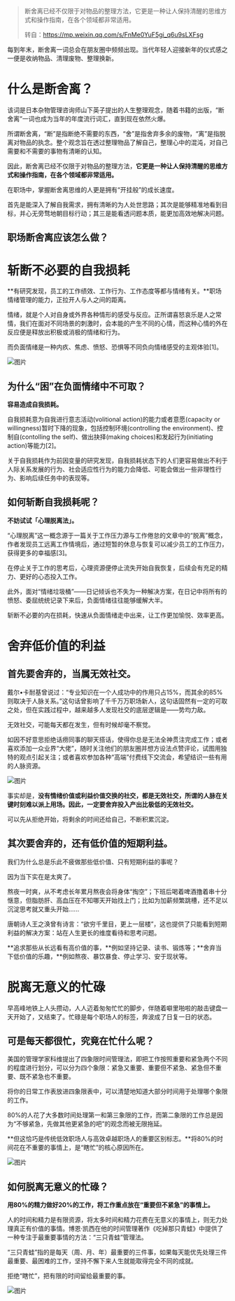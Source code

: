 > 断舍离已经不仅限于对物品的整理方法，它更是一种让人保持清醒的思维方式和操作指南，在各个领域都非常适用。
>
> 转自：https://mp.weixin.qq.com/s/FnMe0YuF5gi_q6u9sLXFsg



每到年末，断舍离一词总会在朋友圈中频频出现。当代年轻人迎接新年的仪式感之一便是收纳物品、清理废物、整理换新。



# **什么是断舍离？**



该词是日本杂物管理咨询师山下英子提出的人生整理观念，随着书籍的出版，“断舍离”一词也成为当年的年度流行词汇，直到现在依然火爆。



所谓断舍离，“断”是指断绝不需要的东西，“舍”是指舍弃多余的废物，“离”是指脱离对物品的执念。整个观念旨在透过整理物品了解自己，整理心中的混沌，对自己需要和不需要的事物有清晰的认知。



因此，断舍离已经不仅限于对物品的整理方法，**它更是一种让人保持清醒的思维方式和操作指南，在各个领域都非常适用。**



在职场中，掌握断舍离思维的人更是拥有“开挂般”的成长速度。



首先是能深入了解自我需求，拥有清晰的为人处世思路；其次是能够精准地看到目标，并心无旁骛地朝目标行动；其三是能看透问题本质，能更加高效地解决问题。



## **职场断舍离应该怎么做？**





# **斩断不必要的自我损耗**



**有研究发现，员工的工作绩效、工作行为、工作态度等都与情绪有关。**职场情绪管理的能力，正拉开人与人之间的距离。



情绪，就是个人对自身或外界各种情形的感受与反应。正所谓喜怒哀乐是人之常情，我们在面对不同场景的刺激时，会本能的产生不同的心情，而这种心情的外在反应便是释放出积极或消极的情绪和行为。



而负面情绪是一种内疚、焦虑、愤怒、恐惧等不同负向情绪感受的主观体验[1]。



![图片](images/640.webp)



## **为什么“困”在负面情绪中不可取？**



**容易造成自我损耗。**



自我损耗意为自我进行意志活动(volitional  action)的能力或者意愿(capacity or willingness)暂时下降的现象，包括控制环境(controlling the environment)、控制自(contolling the self)、做出抉择(making choices)和发起行为(initiating action)等能力[2]。



关于自我损耗作为前因变量的研究发现，自我损耗状态下的人们更容易做出不利于人际关系发展的行为、社会适应性行为的能力会降低、可能会做出一些非理性行为、影响后续任务中的表现等。



## **如何斩断自我损耗呢？**



**不妨试试「心理脱离法」。**



“心理脱离”这一概念源于一篇关于工作压力源与工作倦怠的文章中的“脱离”概念，作者发现员工远离工作情境后，通过短暂的休息与恢复可以减少员工的工作压力，获得更多的幸福感[3]。



在停止关于工作的思考后，心理资源便停止流失开始自我恢复，后续会有充足的精力、更好的心态投入工作。



此外，面对“情绪垃圾桶”——日记倾诉也不失为一种解决方案，在日记中将所有的愤怒、委屈统统记录下来后，负面情绪往往能够缓解大半。



斩断不必要的内在损耗，快速从负面情绪走中出来，让工作更加愉悦、效率更高。







# **舍弃低价值的利益**



## **首先要舍弃的，当属无效社交。**



戴尔•卡耐基曾说过：“专业知识在一个人成功中的作用只占15%，而其余的85%则取决于人脉关系。”这句话曾影响了千千万万职场新人，这句话固然有一定的可取之处，但在实践过程中，越来越多人发现社交的底层逻辑是——势均力敌。



无效社交，可能每天都在发生，但有时候却毫不察觉。



如因不好意思拒绝话痨同事的聊天搭话，使得你总是无法全神贯注完成工作；或者喜欢添加一众业界“大佬”，随时关注他们的朋友圈并想方设法点赞评论，试图用独特的观点引起关注；或者喜欢参加各种“高端”付费线下交流会，希望结识一些有用的人脉资源。



![图片](images/640-16408299899951.webp)



事实却是，**没有情绪价值或利益价值交换的社交，都是无效社交，所谓的人脉在关键时刻难以派上用场。因此，一定要舍弃投入产出比极低的无效社交。**



可以先从拒绝开始，将剩余的时间还给自己，不断积累沉淀。



## **其次要舍弃的，还有低价值的短期利益。**



我们为什么总是乐此不疲做那些低价值、只有短期利益的事呢？



因为当下实在是太爽了。



熬夜一时爽，从不考虑长年累月熬夜会将身体“掏空”；下班后喝着啤酒撸着串十分惬意，但脂肪肝、高血压在不知哪天开始找上门；比如为加薪频繁跳槽，还不足以沉淀思考就又重头开始......



唐朝诗人王之涣曾有诗言：“欲穷千里目，更上一层楼”，这也提供了只能看到短期利益的解决方案：站在人生更长的维度看待和思考问题。



**追求那些从长远看有高价值的事，**例如坚持记录、读书、锻炼等；**舍弃当下低价值的乐趣，**例如熬夜、暴饮暴食、停止学习、安于现状等。







# **脱离无意义的忙碌**



早高峰地铁上人头攒动，人人迈着匆匆忙忙的脚步，伴随着噼里啪啦的敲击键盘一天开始了，又结束了。忙碌是每个职场人的标签，奔波成了日复一日的状态。



## **可是每天都很忙，究竟在忙什么呢？**



美国的管理学家科维提出了四象限时间管理法，即把工作按照重要和紧急两个不同的程度进行划分，可以分为四个象限：紧急又重要、重要但不紧急、紧急但不重要、既不紧急也不重要。



将你的日常工作表放进四象限表中，可以清楚地知道大部分时间用于处理哪个象限的工作。



80%的人花了大多数时间处理第一和第三象限的工作，而第二象限的工作总是因为“不够紧急，先做其他更紧急的吧”的观念而被无限拖延。



**但这恰巧是传统低效职场人与高效卓越职场人的重要区别标志。**将80%的时间花在不重要的事情上，是“瞎忙”的核心原因所在。



![图片](images/640-16408299899952.webp)



## **如何脱离无意义的忙碌？**



**用80%的精力做好20%的工作，将工作重点放在“重要但不紧急”的事情上。**



人的时间和精力是有限资源，将太多时间和精力花费在无意义的事情上，则无力处理真正有价值的事情。博恩·凯西在他的时间管理著作《吃掉那只青蛙》中提供了一种专注于最重要事情的方法：“三只青蛙”管理法。



“三只青蛙”指的是每天（周、月、年）最重要的三件事，如果每天能优先处理三件最重要、最困难的工作，坚持不懈下来人生就能取得完全不同的成就。



拒绝“瞎忙”，把有限的时间留给最重要的事。



![图片](images/640-16408299899953.webp)



